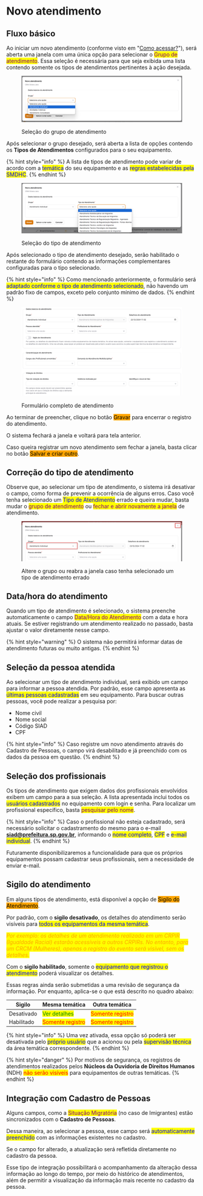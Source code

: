 # Novo atendimento

## Fluxo básico

Ao iniciar um novo atendimento (conforme visto em "[Como acessar?](como-acessar.md)"), será aberta uma janela com uma única opção para selecionar o <mark style="color:purple;">Grupo de atendimento</mark>. Essa seleção é necessária para que seja exibida uma lista contendo somente os tipos de atendimentos pertinentes à ação desejada.

<figure><img src="../../.gitbook/assets/image (16) (1) (1).png" alt=""><figcaption><p>Seleção do grupo de atendimento</p></figcaption></figure>

Após selecionar o grupo desejado, será aberta a lista de opções contendo os **Tipos de Atendimentos** configurados para o seu equipamento.

{% hint style="info" %}
A lista de tipos de atendimento pode variar de acordo com a <mark style="color:blue;">temática</mark> do seu equipamento e as <mark style="color:blue;">regras estabelecidas pela SMDHC</mark>.
{% endhint %}

<figure><img src="../../.gitbook/assets/image (15) (1) (1).png" alt=""><figcaption><p>Seleção do tipo de atendimento</p></figcaption></figure>

Após selecionado o tipo de atendimento desejado, serão habilitado o restante do formulário contendo as informações complementares configuradas para o tipo selecionado.

{% hint style="info" %}
Como mencionado anteriormente, o formulário será <mark style="color:blue;">adaptado conforme o tipo de atendimento selecionado</mark>, não havendo um padrão fixo de campos, exceto pelo conjunto mínimo de dados.
{% endhint %}

<figure><img src="../../.gitbook/assets/image (17) (1) (1).png" alt=""><figcaption><p>Formulário completo de atendimento</p></figcaption></figure>

Ao terminar de preencher, clique no botão <mark style="background-color:orange;">Gravar</mark> para encerrar o registro do atendimento.

O sistema fechará a janela e voltará para tela anterior.

Caso queira registrar um novo atendimento sem fechar a janela, basta clicar no botão <mark style="background-color:orange;">Salvar e criar outro</mark>.

## Correção do tipo de atendimento

Observe que, ao selecionar um tipo de atendimento, o sistema irá desativar o campo, como forma de prevenir a ocorrência de alguns erros. Caso você tenha selecionado um <mark style="color:blue;">Tipo de Atendimento</mark> errado e queira mudar, basta mudar o <mark style="color:purple;">grupo de atendimento</mark> ou <mark style="color:purple;">fechar e abrir novamente a janela</mark> de atendimento.

<figure><img src="../../.gitbook/assets/image (18) (1) (1).png" alt=""><figcaption><p>Altere o grupo ou reabra a janela caso tenha selecionado um tipo de atendimento errado</p></figcaption></figure>

## Data/hora do atendimento

Quando um tipo de atendimento é selecionado, o sistema preenche automaticamente o campo <mark style="color:purple;">Data/Hora do Atendimento</mark> com a data e hora atuais. Se estiver registrando um atendimento realizado no passado, basta ajustar o valor diretamente nesse campo.

{% hint style="warning" %}
O sistema não permitirá informar datas de atendimento futuras ou muito antigas.
{% endhint %}

## Seleção da pessoa atendida

Ao selecionar um tipo de atendimento individual, será exibido um campo para informar a pessoa atendida. Por padrão, esse campo apresenta as <mark style="color:blue;">últimas pessoas cadastradas</mark> em seu equipamento. Para buscar outras pessoas, você pode realizar a pesquisa por:

* Nome civil
* Nome social
* Código SIAD
* CPF

{% hint style="info" %}
Caso registre um novo atendimento através do Cadastro de Pessoas, o campo virá desabilitado e já preenchido com os dados da pessoa em questão.
{% endhint %}

## Seleção dos profissionais

Os tipos de atendimento que exigem dados dos profissionais envolvidos exibem um campo para a sua seleção. A lista apresentada inclui todos os <mark style="color:blue;">usuários cadastrados</mark> no equipamento com login e senha. Para localizar um profissional específico, basta <mark style="color:purple;">pesquisar pelo nome</mark>.

{% hint style="info" %}
Caso o profissional não esteja cadastrado, será necessário solicitar o cadastramento do mesmo para o e-mail **siad@prefeitura.sp.gov.br**, informando o <mark style="color:blue;">nome completo</mark>, <mark style="color:blue;">CPF</mark> e <mark style="color:blue;">e-mail individual</mark>.
{% endhint %}

Futuramente disponibilizaremos a funcionalidade para que os próprios equipamentos possam cadastrar seus profissionais, sem a necessidade de enviar e-mail.

## Sigilo do atendimento

Em alguns tipos de atendimento, está disponível a opção de <mark style="background-color:orange;">Sigilo do Atendimento</mark>.&#x20;

Por padrão, com o **sigilo desativado**, os detalhes do atendimento serão visíveis para <mark style="color:blue;">todos os equipamentos da mesma temática</mark>.

_<mark style="color:orange;">Por exemplo: os detalhes de um atendimento realizado em um CRPIR (Igualdade Racial) estarão acessíveis a outros CRPIRs. No entanto, para um CRCM (Mulheres), apenas o registro do evento será visível, sem os detalhes.</mark>_

Com o **sigilo habilitado**, somente o <mark style="color:blue;">equipamento que registrou o atendimento</mark> poderá visualizar os detalhes.

Essas regras ainda serão submetidas a uma revisão de segurança da informação. Por enquanto, aplica-se o que está descrito no quadro abaixo:

| Sigilo     | Mesma temática                                   | Outra temática                                   |
| ---------- | ------------------------------------------------ | ------------------------------------------------ |
| Desativado | <mark style="color:green;">Ver detalhes</mark>   | <mark style="color:red;">Somente registro</mark> |
| Habilitado | <mark style="color:red;">Somente registro</mark> | <mark style="color:red;">Somente registro</mark> |

{% hint style="info" %}
Uma vez ativada, essa opção só poderá ser desativada pelo <mark style="color:blue;">próprio usuário</mark> que a acionou ou pela <mark style="color:blue;">supervisão técnica</mark> da área temática correspondente.
{% endhint %}

{% hint style="danger" %}
Por motivos de segurança, os registros de atendimentos realizados pelos **Núcleos da Ouvidoria de Direitos Humanos** (NDH) <mark style="color:red;">não serão visíveis</mark> para equipamentos de outras temáticas.
{% endhint %}

## Integração com Cadastro de Pessoas

Alguns campos, como a <mark style="color:purple;">Situação Migratória</mark> (no caso de Imigrantes) estão sincronizados com o **Cadastro de Pessoas**.

Dessa maneira, ao selecionar a pessoa, esse campo será <mark style="color:blue;">automaticamente preenchido</mark> com as informações existentes no cadastro.&#x20;

Se o campo for alterado, a atualização será refletida diretamente no cadastro da pessoa.

Esse tipo de integração possibilitará o acompanhamento da alteração dessa informação ao longo do tempo, por meio do histórico de atendimentos, além de permitir a visualização da informação mais recente no cadastro da pessoa.

